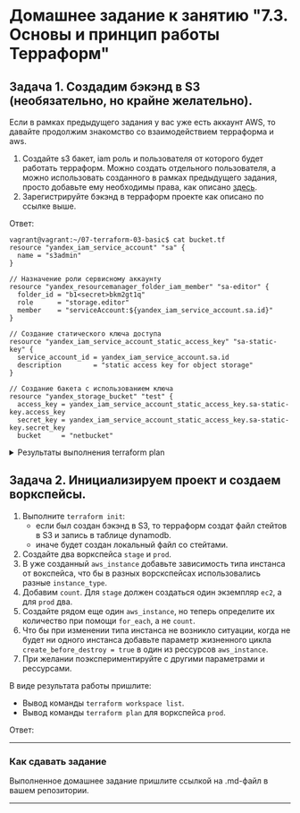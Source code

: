 # Домашнее задание к занятию "7.3. Основы и принцип работы Терраформ"

## Задача 1. Создадим бэкэнд в S3 (необязательно, но крайне желательно).

Если в рамках предыдущего задания у вас уже есть аккаунт AWS, то давайте продолжим знакомство со взаимодействием
терраформа и aws. 

1. Создайте s3 бакет, iam роль и пользователя от которого будет работать терраформ. Можно создать отдельного пользователя,
а можно использовать созданного в рамках предыдущего задания, просто добавьте ему необходимы права, как описано 
[здесь](https://www.terraform.io/docs/backends/types/s3.html).
1. Зарегистрируйте бэкэнд в терраформ проекте как описано по ссылке выше. 

Ответ:
```
vagrant@vagrant:~/07-terraform-03-basic$ cat bucket.tf 
resource "yandex_iam_service_account" "sa" {
  name = "s3admin"
}

// Назначение роли сервисному аккаунту
resource "yandex_resourcemanager_folder_iam_member" "sa-editor" {
  folder_id = "b1<secret>bkm2gt1q"
  role      = "storage.editor"
  member    = "serviceAccount:${yandex_iam_service_account.sa.id}"
}

// Создание статического ключа доступа
resource "yandex_iam_service_account_static_access_key" "sa-static-key" {
  service_account_id = yandex_iam_service_account.sa.id
  description        = "static access key for object storage"
}

// Создание бакета с использованием ключа
resource "yandex_storage_bucket" "test" {
  access_key = yandex_iam_service_account_static_access_key.sa-static-key.access_key
  secret_key = yandex_iam_service_account_static_access_key.sa-static-key.secret_key
  bucket     = "netbucket"
  ```

<details>
<summary>Результаты выполнения terraform plan</summary>

```
vagrant@vagrant:~/07-terraform-03-basic$ terraform apply -auto-approve
yandex_iam_service_account.sa: Refreshing state... [id=aje60ggq35irh085pii6]
yandex_resourcemanager_folder_iam_member.sa-editor: Refreshing state... [id=b1gjbcdp4ij0bkm2gt1q/storage.editor/serviceAccount:aje60ggq35irh085pii6]
yandex_iam_service_account_static_access_key.sa-static-key: Refreshing state... [id=aje274rpqlr4glg59v1g]

Terraform used the selected providers to generate the following execution plan. Resource actions are indicated with the following symbols:
  + create

Terraform will perform the following actions:

  # yandex_storage_bucket.test will be created
  + resource "yandex_storage_bucket" "test" {
      + access_key            = "YC<secret>MzVSUC51XLpR"
      + acl                   = "private"
      + bucket                = "netbucket"
      + bucket_domain_name    = (known after apply)
      + default_storage_class = (known after apply)
      + folder_id             = (known after apply)
      + force_destroy         = false
      + id                    = (known after apply)
      + secret_key            = (sensitive value)
      + website_domain        = (known after apply)
      + website_endpoint      = (known after apply)

      + anonymous_access_flags {
          + list = (known after apply)
          + read = (known after apply)
        }

      + versioning {
          + enabled = (known after apply)
        }
    }

Plan: 1 to add, 0 to change, 0 to destroy.
yandex_storage_bucket.test: Creating...
yandex_storage_bucket.test: Still creating... [10s elapsed]
yandex_storage_bucket.test: Still creating... [20s elapsed]
yandex_storage_bucket.test: Still creating... [30s elapsed]
yandex_storage_bucket.test: Still creating... [40s elapsed]
yandex_storage_bucket.test: Still creating... [50s elapsed]
yandex_storage_bucket.test: Still creating... [1m0s elapsed]
yandex_storage_bucket.test: Creation complete after 1m2s [id=netbucket]

Apply complete! Resources: 1 added, 0 changed, 0 destroyed.
```
  
</details>

## Задача 2. Инициализируем проект и создаем воркспейсы. 

1. Выполните `terraform init`:
    * если был создан бэкэнд в S3, то терраформ создат файл стейтов в S3 и запись в таблице 
dynamodb.
    * иначе будет создан локальный файл со стейтами.  
1. Создайте два воркспейса `stage` и `prod`.
1. В уже созданный `aws_instance` добавьте зависимость типа инстанса от вокспейса, что бы в разных ворскспейсах 
использовались разные `instance_type`.
1. Добавим `count`. Для `stage` должен создаться один экземпляр `ec2`, а для `prod` два. 
1. Создайте рядом еще один `aws_instance`, но теперь определите их количество при помощи `for_each`, а не `count`.
1. Что бы при изменении типа инстанса не возникло ситуации, когда не будет ни одного инстанса добавьте параметр
жизненного цикла `create_before_destroy = true` в один из рессурсов `aws_instance`.
1. При желании поэкспериментируйте с другими параметрами и рессурсами.

В виде результата работы пришлите:
* Вывод команды `terraform workspace list`.
* Вывод команды `terraform plan` для воркспейса `prod`.  

Ответ:


---

### Как cдавать задание

Выполненное домашнее задание пришлите ссылкой на .md-файл в вашем репозитории.

---
